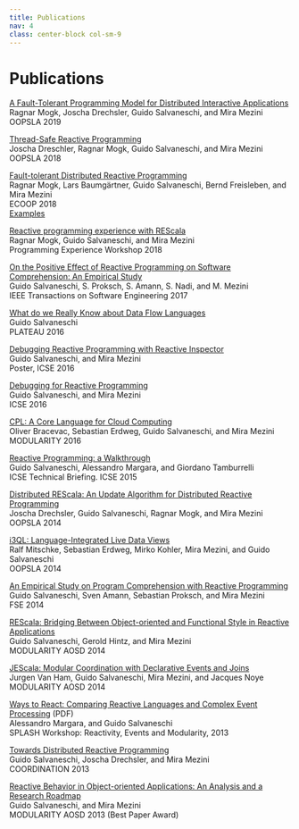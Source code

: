 ```yaml
---
title: Publications
nav: 4
class: center-block col-sm-9
---
```


# Publications

[A Fault-Tolerant Programming Model for Distributed Interactive Applications](https://doi.org/10.1145/3360570)<br>
Ragnar Mogk, Joscha Drechsler, Guido Salvaneschi, and Mira Mezini<br>
OOPSLA 2019

[Thread-Safe Reactive Programming](https://dl.acm.org/citation.cfm?id=3276477)<br>
Joscha Dreschler, Ragnar Mogk, Guido Salvaneschi, and Mira Mezini<br>
OOPSLA 2018

[Fault-tolerant Distributed Reactive Programming](http://drops.dagstuhl.de/opus/volltexte/2018/9206/)<br>
Ragnar Mogk, Lars Baumgärtner, Guido Salvaneschi, Bernd Freisleben, and Mira Mezini<br>
ECOOP 2018<br>
[Examples](https://github.com/stg-tud/ecoop18-fault-tolerant-examples)

[Reactive programming experience with REScala](https://dl.acm.org/citation.cfm?id=3214337)<br>
Ragnar Mogk, Guido Salvaneschi, and Mira Mezini<br>
Programming Experience Workshop 2018

[On the Positive Effect of Reactive Programming on Software Comprehension: An Empirical Study](http://ieeexplore.ieee.org/document/7827078/)<br>
Guido Salvaneschi, S. Proksch, S. Amann, S. Nadi, and M. Mezini<br>
IEEE Transactions on Software Engineering 2017

[What do we Really Know about Data Flow Languages](https://dl.acm.org/citation.cfm?id=3001884)<br>
Guido Salvaneschi<br>
PLATEAU 2016

[Debugging Reactive Programming with Reactive Inspector](https://dl.acm.org/citation.cfm?id=2893174)<br>
Guido Salvaneschi, and Mira Mezini<br>
Poster, ICSE 2016

[Debugging for Reactive Programming](https://dl.acm.org/citation.cfm?id=2884815)<br>
Guido Salvaneschi, and Mira Mezini<br>
ICSE 2016

[CPL: A Core Language for Cloud Computing](https://dl.acm.org/citation.cfm?id=2889452)<br>
Oliver Bracevac, Sebastian Erdweg, Guido Salvaneschi, and Mira Mezini<br>
MODULARITY 2016

[Reactive Programming: a Walkthrough](http://ieeexplore.ieee.org/document/7203125/)<br>
Guido Salvaneschi, Alessandro Margara, and Giordano Tamburrelli<br>
ICSE Technical Briefing. ICSE 2015

[Distributed REScala: An Update Algorithm for Distributed Reactive Programming](https://dl.acm.org/citation.cfm?id=2660240)<br>
Joscha Drechsler, Guido Salvaneschi, Ragnar Mogk, and Mira Mezini<br>
OOPSLA 2014

[i3QL: Language-Integrated Live Data Views](https://dl.acm.org/citation.cfm?id=2660242)<br>
Ralf Mitschke, Sebastian Erdweg, Mirko Kohler, Mira Mezini, and Guido Salvaneschi<br>
OOPSLA 2014

[An Empirical Study on Program Comprehension with Reactive Programming](https://dl.acm.org/citation.cfm?id=2635895)<br>
Guido Salvaneschi, Sven Amann, Sebastian Proksch, and Mira Mezini<br>
FSE 2014

[REScala: Bridging Between Object-oriented and Functional Style in Reactive Applications](https://dl.acm.org/citation.cfm?id=2577083)<br>
Guido Salvaneschi, Gerold Hintz, and Mira Mezini<br>
MODULARITY AOSD 2014

[JEScala: Modular Coordination with Declarative Events and Joins](https://dl.acm.org/citation.cfm?id=2577082)<br>
Jurgen Van Ham, Guido Salvaneschi, Mira Mezini, and Jacques Noye<br>
MODULARITY AOSD 2014

[Ways to React: Comparing Reactive Languages and Complex Event Processing](http://www.guidosalvaneschi.com/attachments/papers/2013_Ways-to-React-Comparing-Reactive-Languages-and-Complex-Event-Processing_pdf.pdf) (PDF)<br>
Alessandro Margara, and Guido Salvaneschi<br>
SPLASH Workshop: Reactivity, Events and Modularity, 2013

[Towards Distributed Reactive Programming](https://link.springer.com/chapter/10.1007%2F978-3-642-38493-6_16)<br>
Guido Salvaneschi, Joscha Drechsler, and Mira Mezini<br>
COORDINATION 2013

[Reactive Behavior in Object-oriented Applications: An Analysis and a Research Roadmap](https://dl.acm.org/citation.cfm?id=2451442)<br>
Guido Salvaneschi, and Mira Mezini<br>
MODULARITY AOSD 2013 (Best Paper Award)

